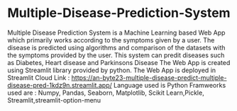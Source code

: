 # Multiple-Disease-Prediction-System
Multiple Disease Prediction System is a Machine Learning based Web App which primarily works according to the symptoms given by a user. The disease is predicted using algorithms and comparison of the datasets with the symptoms provided by the user.
This system can predit diseases such as Diabetes, Heart disease and Parkinsons Disease
The Web App is created using Streamlit library provided by python.
The Web App is deployed in Streamlit Cloud
Link : https://an-byte23-multiple-disease-predict-multiple-disease-pred-1kdz9n.streamlit.app/
Language used is Python
Framweorks used are : Numpy, Pandas, Seaborn, Matplotlib, Scikit Learn,Pickle, Streamlit,streamlit-option-menu
